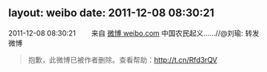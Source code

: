 layout: weibo
date: 2011-12-08 08:30:21
---
<meta name="referrer" content="no-referrer" />

2011-12-08 08:30:21  &nbsp;&nbsp;&nbsp;&nbsp;&nbsp;&nbsp; 来自 <a href="http://weibo.com/" rel="nofollow">微博 weibo.com</a>
中国农民起义……//@刘瑜: 转发微博
>  抱歉，此微博已被作者删除。查看帮助：http://t.cn/Rfd3rQV
